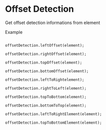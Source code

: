 # Offset Detection

Get offset detection informations from element 

Example

```code

offsetDetection.leftOffset(element);

offsetDetection.rightOffset(element);

offsetDetection.topOffset(element);

offsetDetection.bottomOffset(element);

offsetDetection.leftToRightelement);

offsetDetection.rightToLeft(element);

offsetDetection.topToBottom(element);

offsetDetection.bottomToTop(element);

offsetDetection.leftToRightElement(element);

offsetDetection.topToBottomElement(element);

```